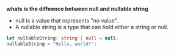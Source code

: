 **whats is the diffeence between null and nullable string**

- null is a value that represents "no value".
- A nullable string is a type that can hold either a string or null.

```typescript
let nullableString: string | null = null;
nullableString = "Hello, world!";
```

